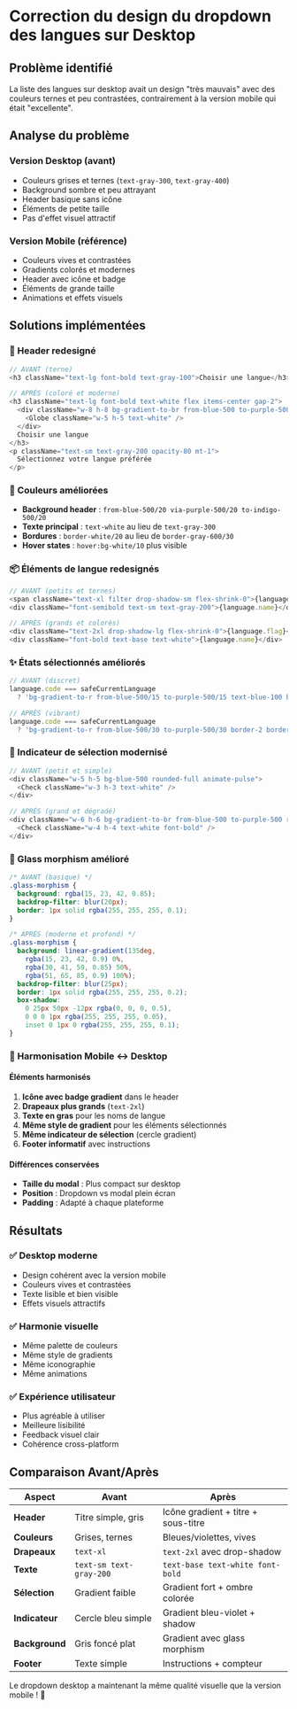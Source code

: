 # Correction du design du dropdown des langues sur Desktop

## Problème identifié
La liste des langues sur desktop avait un design "très mauvais" avec des couleurs ternes et peu contrastées, contrairement à la version mobile qui était "excellente".

## Analyse du problème

### Version Desktop (avant)
- Couleurs grises et ternes (`text-gray-300`, `text-gray-400`)
- Background sombre et peu attrayant
- Header basique sans icône
- Éléments de petite taille
- Pas d'effet visuel attractif

### Version Mobile (référence)
- Couleurs vives et contrastées
- Gradients colorés et modernes
- Header avec icône et badge
- Éléments de grande taille
- Animations et effets visuels

## Solutions implémentées

### 🎨 Header redesigné
```typescript
// AVANT (terne)
<h3 className="text-lg font-bold text-gray-100">Choisir une langue</h3>

// APRÈS (coloré et moderne)
<h3 className="text-lg font-bold text-white flex items-center gap-2">
  <div className="w-8 h-8 bg-gradient-to-br from-blue-500 to-purple-500 rounded-xl flex items-center justify-center">
    <Globe className="w-5 h-5 text-white" />
  </div>
  Choisir une langue
</h3>
<p className="text-sm text-gray-200 opacity-80 mt-1">
  Sélectionnez votre langue préférée
</p>
```

### 🌈 Couleurs améliorées
- **Background header** : `from-blue-500/20 via-purple-500/20 to-indigo-500/20`
- **Texte principal** : `text-white` au lieu de `text-gray-300`
- **Bordures** : `border-white/20` au lieu de `border-gray-600/30`
- **Hover states** : `hover:bg-white/10` plus visible

### 📦 Éléments de langue redesignés
```typescript
// AVANT (petits et ternes)
<span className="text-xl filter drop-shadow-sm flex-shrink-0">{language.flag}</span>
<div className="font-semibold text-sm text-gray-200">{language.name}</div>

// APRÈS (grands et colorés)
<div className="text-2xl drop-shadow-lg flex-shrink-0">{language.flag}</div>
<div className="font-bold text-base text-white">{language.name}</div>
```

### ✨ États sélectionnés améliorés
```typescript
// AVANT (discret)
language.code === safeCurrentLanguage 
  ? 'bg-gradient-to-r from-blue-500/15 to-purple-500/15 text-blue-100 border border-blue-400/50'

// APRÈS (vibrant)
language.code === safeCurrentLanguage 
  ? 'bg-gradient-to-r from-blue-500/30 to-purple-500/30 border-2 border-blue-400/60 shadow-xl shadow-blue-500/20'
```

### 🎯 Indicateur de sélection modernisé
```typescript
// AVANT (petit et simple)
<div className="w-5 h-5 bg-blue-500 rounded-full animate-pulse">
  <Check className="w-3 h-3 text-white" />
</div>

// APRÈS (grand et dégradé)
<div className="w-6 h-6 bg-gradient-to-br from-blue-500 to-purple-500 rounded-full shadow-lg animate-pulse">
  <Check className="w-4 h-4 text-white font-bold" />
</div>
```

### 🔮 Glass morphism amélioré
```css
/* AVANT (basique) */
.glass-morphism {
  background: rgba(15, 23, 42, 0.85);
  backdrop-filter: blur(20px);
  border: 1px solid rgba(255, 255, 255, 0.1);
}

/* APRÈS (moderne et profond) */
.glass-morphism {
  background: linear-gradient(135deg, 
    rgba(15, 23, 42, 0.9) 0%, 
    rgba(30, 41, 59, 0.85) 50%, 
    rgba(51, 65, 85, 0.9) 100%);
  backdrop-filter: blur(25px);
  border: 1px solid rgba(255, 255, 255, 0.2);
  box-shadow: 
    0 25px 50px -12px rgba(0, 0, 0, 0.5),
    0 0 0 1px rgba(255, 255, 255, 0.05),
    inset 0 1px 0 rgba(255, 255, 255, 0.1);
}
```

### 📱 Harmonisation Mobile ↔ Desktop

#### Éléments harmonisés
1. **Icône avec badge gradient** dans le header
2. **Drapeaux plus grands** (`text-2xl`)
3. **Texte en gras** pour les noms de langue
4. **Même style de gradient** pour les éléments sélectionnés
5. **Même indicateur de sélection** (cercle gradient)
6. **Footer informatif** avec instructions

#### Différences conservées
- **Taille du modal** : Plus compact sur desktop
- **Position** : Dropdown vs modal plein écran
- **Padding** : Adapté à chaque plateforme

## Résultats

### ✅ Desktop moderne
- Design cohérent avec la version mobile
- Couleurs vives et contrastées
- Texte lisible et bien visible
- Effets visuels attractifs

### ✅ Harmonie visuelle
- Même palette de couleurs
- Même style de gradients
- Même iconographie
- Même animations

### ✅ Expérience utilisateur
- Plus agréable à utiliser
- Meilleure lisibilité
- Feedback visuel clair
- Cohérence cross-platform

## Comparaison Avant/Après

| Aspect | Avant | Après |
|--------|--------|--------|
| **Header** | Titre simple, gris | Icône gradient + titre + sous-titre |
| **Couleurs** | Grises, ternes | Bleues/violettes, vives |
| **Drapeaux** | `text-xl` | `text-2xl` avec drop-shadow |
| **Texte** | `text-sm text-gray-200` | `text-base text-white font-bold` |
| **Sélection** | Gradient faible | Gradient fort + ombre colorée |
| **Indicateur** | Cercle bleu simple | Gradient bleu-violet + shadow |
| **Background** | Gris foncé plat | Gradient avec glass morphism |
| **Footer** | Texte simple | Instructions + compteur |

Le dropdown desktop a maintenant la même qualité visuelle que la version mobile ! 🎉
